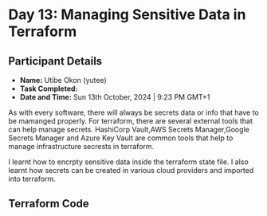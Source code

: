 # Day 13: Managing Sensitive Data in Terraform

## Participant Details

- **Name:** Utibe Okon (yutee)
- **Task Completed:** 
- **Date and Time:** Sun 13th October, 2024 | 9:23 PM GMT+1

As with every software, there will always be secrets data or info that have to be mamanged properly. For terraform, there are several external tools that can help manage secrets. HashiCorp Vault,AWS Secrets Manager,Google Secrets Manager and Azure Key Vault are common tools that help to manage infrastructure secrests in terraform.

I learnt how to encrpty sensitive data inside the terraform state file.
I also learnt how secrets can be created in various cloud providers and imported into terraform.

## Terraform Code 
```hcl

```
